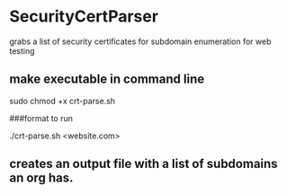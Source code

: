 # SecurityCertParser
grabs a list of security certificates for subdomain enumeration for web testing

## make executable in command line
sudo chmod +x crt-parse.sh

###format to run

./crt-parse.sh <website.com> <outputFilename>


## creates an output file with a list of subdomains an org has.
